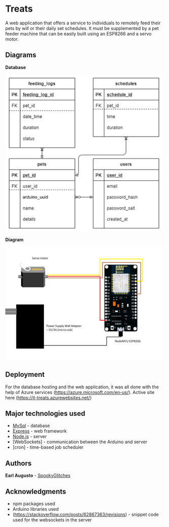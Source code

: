 # Treats

A web application that offers a service to individuals to remotely feed their pets by will or their daily set schedules. It must be supplemented by a pet feeder machine that can be easily built using an ESP8266 and a servo motor. 

## Diagrams

**Database**

![](others/db_design.png)

**Diagram**


![](others/ard_diagram.png)


## Deployment

For the database hosting and the web application, it was all done with the help of Azure services (https://azure.microsoft.com/en-us/).
Active site here (https://it-treats.azurewebsites.net/)

## Major technologies used

* [MySql](https://www.mysql.com/) - database
* [Express](https://expressjs.com/) - web framework
* [Node.js](https://nodejs.org/en/) - server
* [WebSockets] - communication between the Arduino and server
* [cron] - time-based job scheduler 

## Authors

**Earl Augusto**  - [SpookyGlitches](https://github.com/SpookyGlitches)

## Acknowledgments

* npm packages used
* Arduino libraries used
* (https://stackoverflow.com/posts/62867363/revisions) - snippet code used for the websockets in the server